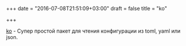 +++
date = "2016-07-08T21:51:09+03:00"
draft = false
title = "ko"

+++

<p><a href="https://github.com/kovetskiy/ko">ko</a>&nbsp;- Супер простой пакет для чтения конфигурации из toml, yaml или json.</p>

